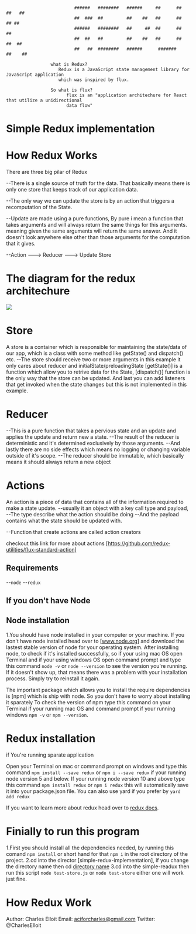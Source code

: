                               ######   ########   ######     ##      ##     ##   ##
                              ##  ###  ##         ##    ##   ##      ##      ## ##
                              ######   ########   ##     ##  ##      ##       ##
                              ##  ##   ##         ##    ##   ##      ##     ##  ##
                              ##   ##  ########   ######      #######      ##    ##

                     what is Redux?
                        Redux is a JavaScript state management library for JavaScript application
                        which was inspired by flux.

                     So what is flux?
                           flux is an "application architechure for React that utilize a unidirectional
                           data flow"

# Simple Redux implementation

# How Redux Works

There are three big pilar of Redux

--There is a single source of truth for the data.
   That basically means there is only one store that keeps track of our application data.

--The only way we can update the store is by an action that triggers a recomputation of the State.

--Update are made using a pure functions,
   By pure i mean a function that takes arguments and will always return the same things for this arguments.
   meaning given the same arguments will return the same answer.
   And it doesn't look anywhere else other than those arguments for the computation that it gives.


--Action ---> Reducer ---> Update Store

# The diagram for the redux architechure 

 <img style="max-width: 50%;" src="https://res.cloudinary.com/practicaldev/image/fetch/s--m5BdPzhS--/c_limit%2Cf_auto%2Cfl_progressive%2Cq_66%2Cw_880/https://i.imgur.com/riadAin.gif" />

# Store 
   A store is a container which is responsible for maintaining the state/data of our app,
   which is a class with some method like getState() and dispatch() etc.
   --The store should receive two or more arguments in this example it only cares about
     reducer and initialState/preloadingState
   [getState()] is a function which allow you to retrive data for the State,
   [dispatch()] function is the only way that the store can be updated.
   And last you can add listeners that get invoked when the state changes but this is not implemented in 
   this example.

# Reducer
   --This is a pure function that takes a pervious state and an update and applies the update and return new a state.
   --The result of the reducer is deterministic and it's determined exclusively by those arguments.
   --And lastly there are no side effects
      which means no logging or changing variable outside of it's scope.
   --The reducer should be immutable,
      which basically means it should always return a new object

# Actions
  An action is a piece of data that contains all of the information required to make a state update.
   --usually it an object with a key call type and payload,
      --The type describe what the action should be doing
      --And the payload contains what the state should be updated with.

   --Function that create actions are called action creators

   checkout this link for more about actions [https://github.com/redux-utilities/flux-standard-action]


## Requirements  

--`node`
--`redux`

## If you don't have Node

## Node installation

1.You should have node installed in your computer or your machine. If you don't have node installed head over to [www.node.org] and download the lastest stable version of node for your operating system.
After installing node, to check if it's installed successfully, so if your using mac OS open Terminal and if your using
windows OS open command prompt and type this command `node -v` or `node --version` to see the version you're running. If it doesn't show up, that means there was a problem with your installation process. Simply try to reinstall it again.

The important package which allows you to install the require dependencies is [npm] which is ship with node. So you don't have to worry about installing it sparately
To check the version of npm type this command on your Terminal if your running mac OS and command prompt if your running windows `npm -v` or `npm --version`.


# Redux installation

if You're running sparate application

Open your Terminal on mac or command prompt on windows and type this command `npm install --save redux` or `npm i --save redux` if your running node version 5 and below.
If your running node version 10 and above type this command `npm install redux` or `npm i redux` this will automatically save it into your package.json file. You can also use yard if you prefer by `yard add redux`

If you want to learn more about redux head over to [redux docs](https://redux.js.org).

# Finially to run this program

1.First you should install all the dependencies needed, by running this comand `npm install` or short hand for that `npm i` in the root directory of the project.
2.cd into the director [simple-redux-implementation], if you change the directory name then cd [directory name]()
3.cd into the simple-readux then run this script `node test-store.js` or `node test-store` either one will work just fine.

# How Redux Work

Author: Charles Elloit
Email: aciforcharles@gmail.com
Twitter: @CharlesElloit
